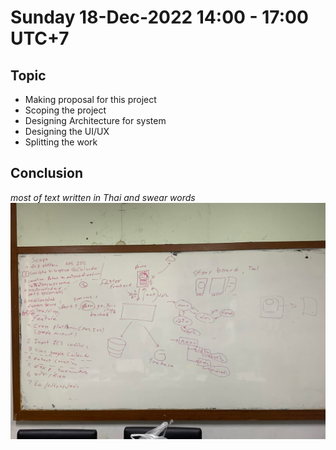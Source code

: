 # Sunday 18-Dec-2022 14:00 - 17:00 UTC+7

## Topic

- Making proposal for this project
- Scoping the project
- Designing Architecture for system
- Designing the UI/UX
- Splitting the work

## Conclusion

_most of text written in Thai and swear words_
![whiteboardWithPlan](./319692776_5489204594511773_5730174510161436221_n.jpg)
